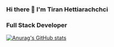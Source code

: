 ### Hi there 👋 I'm Tiran Hettiarachchci 
### Full Stack Developer

[![Anurag's GitHub stats](https://github-readme-stats.vercel.app/api?username=Tiran98&count_private=true)](https://github.com/anuraghazra/github-readme-stats)
